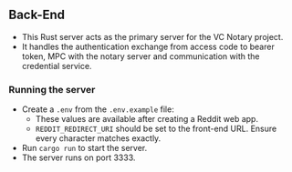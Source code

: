 ## Back-End

- This Rust server acts as the primary server for the VC Notary project.
- It handles the authentication exchange from access code to bearer token, MPC with the notary server and communication with the credential service.

### Running the server

- Create a `.env` from the `.env.example` file:
  - These values are available after creating a Reddit web app.
  - `REDDIT_REDIRECT_URI` should be set to the front-end URL. Ensure every character matches exactly.
- Run `cargo run` to start the server.
- The server runs on port 3333.
